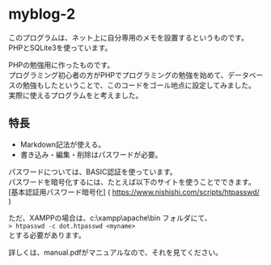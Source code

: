 # myblog-2

このプログラムは、ネット上に自分専用のメモを設置するというものです。  
PHPとSQLite3を使っています。  

PHPの勉強用に作ったものです。  
プログラミング初心者の方がPHPでプログラミングの勉強を始めて、データベースの勉強もしたということで、このコードをゴール地点に設定してみました。  
実際に使えるプログラムをと考えました。  

## 特長
* Markdown記法が使える。
* 書き込み・編集・削除はパスワードが必要。

パスワードについては、BASIC認証を使っています。  
パスワードを暗号化するには、たとえば以下のサイトを使うことでできます。  
[基本認証用パスワード暗号化] ( https://www.nishishi.com/scripts/htpasswd/ )  

ただ、XAMPPの場合は、c:\xampp\apache\bin フォルダにて、  
`> htpasswd -c dot.htpasswd <myname>`  
とする必要があります。

詳しくは、manual.pdfがマニュアルなので、それを見てください。

